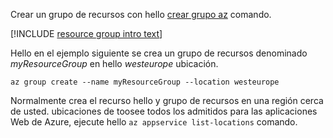 Crear un grupo de recursos con hello [crear grupo az](/cli/azure/group#create) comando.

[!INCLUDE [resource group intro text](resource-group.md)]

Hello en el ejemplo siguiente se crea un grupo de recursos denominado *myResourceGroup* en hello *westeurope* ubicación.

```azurecli-interactive
az group create --name myResourceGroup --location westeurope
```

Normalmente crea el recurso hello y grupo de recursos en una región cerca de usted. ubicaciones de toosee todos los admitidos para las aplicaciones Web de Azure, ejecute hello `az appservice list-locations` comando. 
